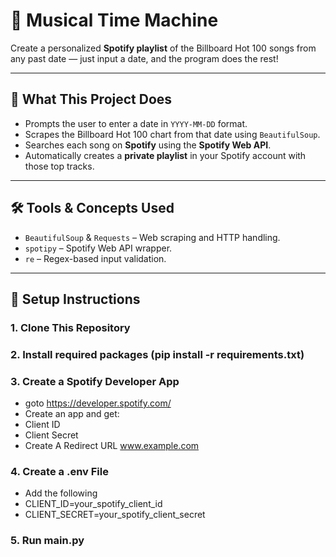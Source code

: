 # 🎵 Musical Time Machine

Create a personalized **Spotify playlist** of the Billboard Hot 100 songs from any past date — just input a date, and the program does the rest!

---

## 📌 What This Project Does

- Prompts the user to enter a date in `YYYY-MM-DD` format.
- Scrapes the Billboard Hot 100 chart from that date using `BeautifulSoup`.
- Searches each song on **Spotify** using the **Spotify Web API**.
- Automatically creates a **private playlist** in your Spotify account with those top tracks.

---

## 🛠️ Tools & Concepts Used

- `BeautifulSoup` & `Requests` – Web scraping and HTTP handling.
- `spotipy` – Spotify Web API wrapper.
- `re` – Regex-based input validation.

---

## 🧾 Setup Instructions

### 1. Clone This Repository
### 2. Install required packages (pip install -r requirements.txt)
### 3. Create a Spotify Developer App
 - goto https://developer.spotify.com/
 - Create an app and get:
 - Client ID
 - Client Secret
 - Create A Redirect URL www.example.com


### 4. Create a .env File
 - Add the following
 - CLIENT_ID=your_spotify_client_id
 - CLIENT_SECRET=your_spotify_client_secret
### 5. Run main.py